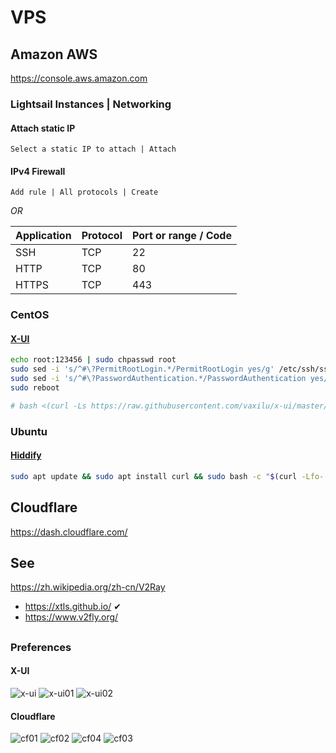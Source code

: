 
# VPS

## Amazon AWS

https://console.aws.amazon.com

### Lightsail Instances | Networking

#### Attach static IP

```
Select a static IP to attach | Attach
```

#### IPv4 Firewall

```
Add rule | All protocols | Create
```

*OR*

| Application | Protocol | Port or range / Code |
| ---- | ---- | ---- |
| SSH | TCP | 22 |
| HTTP | TCP | 80 |
| HTTPS | TCP | 443 |

### CentOS

#### [X-UI](https://github.com/vaxilu/x-ui)

```sh
echo root:123456 | sudo chpasswd root
sudo sed -i 's/^#\?PermitRootLogin.*/PermitRootLogin yes/g' /etc/ssh/sshd_config
sudo sed -i 's/^#\?PasswordAuthentication.*/PasswordAuthentication yes/g' /etc/ssh/sshd_config
sudo reboot
```

```sh
# bash <(curl -Ls https://raw.githubusercontent.com/vaxilu/x-ui/master/install.sh)
```

### Ubuntu

#### [Hiddify](https://github.com/hiddify/hiddify-config)

```sh
sudo apt update && sudo apt install curl && sudo bash -c "$(curl -Lfo- https://raw.githubusercontent.com/hiddify/hiddify-config/main/common/download_install.sh)"
```

## Cloudflare

https://dash.cloudflare.com/

## See

https://zh.wikipedia.org/zh-cn/V2Ray

- https://xtls.github.io/ ✔
- https://www.v2fly.org/

##
##

### Preferences

#### X-UI
![x-ui](x-ui.png)
![x-ui01](x-ui01.png)
![x-ui02](x-ui02.png)

#### Cloudflare
![cf01](cf01.png)
![cf02](cf02.png)
![cf04](cf04.png)
![cf03](cf03.png)
